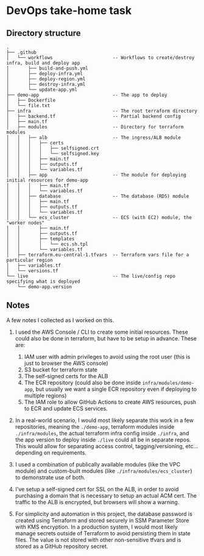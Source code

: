 # DevOps take-home task

## Directory structure

```
.
├── .github
│   └── workflows                      -- Workflows to create/destroy infra, build and deploy app
│       ├── build-and-push.yml
│       ├── deploy-infra.yml
│       ├── deploy-region.yml
│       ├── destroy-infra.yml
│       └── update-app.yml
├── demo-app                           -- The app to deploy
│   ├── Dockerfile
│   └── file.txt
├── infra                              -- The root terraform directory
│   ├── backend.tf                     -- Partial backend config
│   ├── main.tf
│   ├── modules                        -- Directory for terraform modules
│   │   ├── alb                        -- The ingress/ALB module
│   │   │   ├── certs
│   │   │   │   ├── selfsigned.crt
│   │   │   │   └── selfsigned.key
│   │   │   ├── main.tf
│   │   │   ├── outputs.tf
│   │   │   └── variables.tf
│   │   ├── app                        -- The module for deploying initial resources for demo-app
│   │   │   ├── main.tf
│   │   │   └── variables.tf
│   │   ├── database                   -- The database (RDS) module
│   │   │   ├── main.tf
│   │   │   ├── outputs.tf
│   │   │   └── variables.tf
│   │   └── ecs_cluster                -- ECS (with EC2) module, the "worker nodes"
│   │       ├── main.tf
│   │       ├── outputs.tf
│   │       ├── templates
│   │       │   └── ecs.sh.tpl
│   │       └── variables.tf
│   ├── terraform.eu-central-1.tfvars  -- Terraform vars file for a particular region
│   ├── variables.tf
│   └── versions.tf
└── live                               -- The live/config repo specifying what is deployed
    └── demo-app.version
```

## Notes

A few notes I collected as I worked on this.

1. I used the AWS Console / CLI to create some initial resources. These could also be done in terraform, but have to be setup in advance. These are:

    1. IAM user with admin privileges to avoid using the root user (this is just to browser the AWS console)
    1. S3 bucket for terraform state
    1. The self-signed certs for the ALB
    1. The ECR repository (could also be done inside `infra/modules/demo-app`, but usually we want a single ECR repository even if deploying to multiple regions)
    1. The IAM role to allow GitHub Actions to create AWS resources, push to ECR and update ECS services.

1. In a real-world scenario, I would most likely separate this work in a few repositories, meaning the `./demo-app`, terraform modules inside `./infra/modules`, the actual terraform infra config inside `./infra`, and the app version to deploy inside `./live` could all be in separate repos. This would allow for separating access control, tagging/versioning, etc... depending on requirements.

1. I used a combination of publically available modules (like the VPC module) and custom-built modules (like `./infra/modules/ecs_cluster`) to demonstrate use of both.

1. I've setup a self-signed cert for SSL on the ALB, in order to avoid purchasing a domain that is necessary to setup an actual ACM cert. The traffic to the ALB is encrypted, but browsers will show a warning.

1. For simplicity and automation in this project, the database password is created using Terraform and stored securely in SSM Parameter Store with KMS encryption. In a production system, I would most likely manage secrets outside of Terraform to avoid persisting them in state files. The value is not stored with other non-sensitive tfvars and is stored as a GitHub repository secret.

